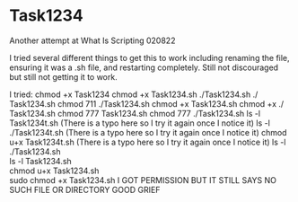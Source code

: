 # Task1234
Another attempt at What Is Scripting 020822

I tried several different things to get this to work including renaming the file, ensuring it was a .sh file, and restarting completely. Still not discouraged but still not getting it to work. 

I tried:
chmod +x Task1234
chmod +x Task1234.sh
./Task1234.sh
./ Task1234.sh
chmod 711 ./Task1234.sh
chmod +x Task1234.sh
chmod +x ./ Task1234.sh
chmod 777 Task1234.sh
chmod 777 ./Task1234.sh
ls -l Task1234t.sh  (There is a typo here so I try it again once I notice it)
ls -l ./Task1234t.sh  (There is a typo here so I try it again once I notice it)
chmod u+x Task1234t.sh  (There is a typo here so I try it again once I notice it) 
ls -l ./Task1234.sh  
ls -l Task1234.sh  
chmod u+x Task1234.sh   
sudo chmod +x Task1234.sh   I GOT PERMISSION BUT IT STILL SAYS NO SUCH FILE OR DIRECTORY GOOD GRIEF
